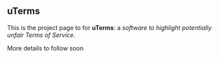 ## uTerms

This is the project page to for **uTerms**: a _software to highlight potentially unfair Terms of Service_.

More details to follow soon
